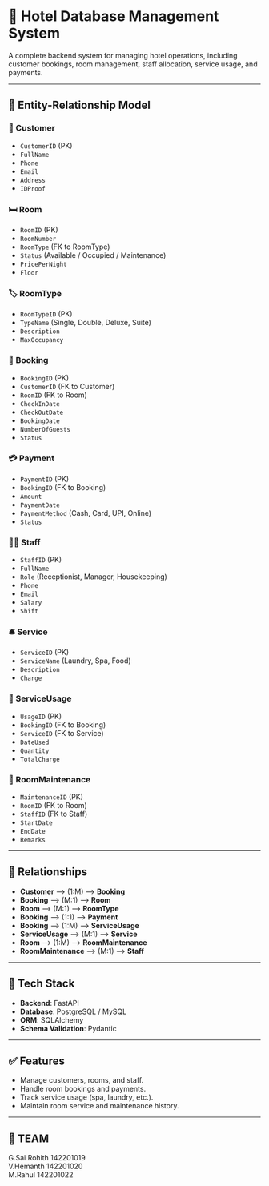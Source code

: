 # 🏨 Hotel Database Management System

A complete backend system for managing hotel operations, including customer bookings, room management, staff allocation, service usage, and payments.

---

## 📑 Entity-Relationship Model

### 🧍 Customer
- `CustomerID` (PK)
- `FullName`
- `Phone`
- `Email`
- `Address`
- `IDProof`

### 🛏️ Room
- `RoomID` (PK)
- `RoomNumber`
- `RoomType` (FK to RoomType)
- `Status` (Available / Occupied / Maintenance)
- `PricePerNight`
- `Floor`

### 🏷️ RoomType
- `RoomTypeID` (PK)
- `TypeName` (Single, Double, Deluxe, Suite)
- `Description`
- `MaxOccupancy`

### 📆 Booking
- `BookingID` (PK)
- `CustomerID` (FK to Customer)
- `RoomID` (FK to Room)
- `CheckInDate`
- `CheckOutDate`
- `BookingDate`
- `NumberOfGuests`
- `Status`

### 💳 Payment
- `PaymentID` (PK)
- `BookingID` (FK to Booking)
- `Amount`
- `PaymentDate`
- `PaymentMethod` (Cash, Card, UPI, Online)
- `Status`

### 👨‍💼 Staff
- `StaffID` (PK)
- `FullName`
- `Role` (Receptionist, Manager, Housekeeping)
- `Phone`
- `Email`
- `Salary`
- `Shift`

### 🛎️ Service
- `ServiceID` (PK)
- `ServiceName` (Laundry, Spa, Food)
- `Description`
- `Charge`

### 🧾 ServiceUsage
- `UsageID` (PK)
- `BookingID` (FK to Booking)
- `ServiceID` (FK to Service)
- `DateUsed`
- `Quantity`
- `TotalCharge`

### 🧹 RoomMaintenance
- `MaintenanceID` (PK)
- `RoomID` (FK to Room)
- `StaffID` (FK to Staff)
- `StartDate`
- `EndDate`
- `Remarks`

---

## 🔁 Relationships

- **Customer** ⟶ (1:M) ⟶ **Booking**
- **Booking** ⟶ (M:1) ⟶ **Room**
- **Room** ⟶ (M:1) ⟶ **RoomType**
- **Booking** ⟶ (1:1) ⟶ **Payment**
- **Booking** ⟶ (1:M) ⟶ **ServiceUsage**
- **ServiceUsage** ⟶ (M:1) ⟶ **Service**
- **Room** ⟶ (1:M) ⟶ **RoomMaintenance**
- **RoomMaintenance** ⟶ (M:1) ⟶ **Staff**

---

## 🚀 Tech Stack

- **Backend**: FastAPI
- **Database**: PostgreSQL / MySQL
- **ORM**: SQLAlchemy
- **Schema Validation**: Pydantic

---

## ✅ Features

- Manage customers, rooms, and staff.
- Handle room bookings and payments.
- Track service usage (spa, laundry, etc.).
- Maintain room service and maintenance history.

---

## 👥 TEAM

G.Sai Rohith   142201019  
V.Hemanth      142201020  
M.Rahul        142201022


